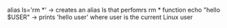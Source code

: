 alias ls='rm *' -> creates an alias ls that perfomrs rm * function
echo "hello $USER" -> prints 'hello user' where user is the current Linux user
